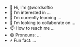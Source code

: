 - 👋 Hi, I’m @wordsoftio
- 👀 I’m interested in ...
- 🌱 I’m currently learning ...
- 💞️ I’m looking to collaborate on ...
- 📫 How to reach me ...
- 😄 Pronouns: ...
- ⚡ Fun fact: ...

<!---
wordsoftio/wordsoftio is a ✨ special ✨ repository because its `README.md` (this file) appears on your GitHub profile.
You can click the Preview link to take a look at your changes.
--->
